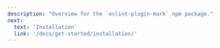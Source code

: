 ```yaml
---
description: "Overview for the `eslint-plugin-mark` npm package."
next:
  text: 'Installation'
  link: '/docs/get-started/installation/'
---
```


<!-- @include: ../../../README.md -->
